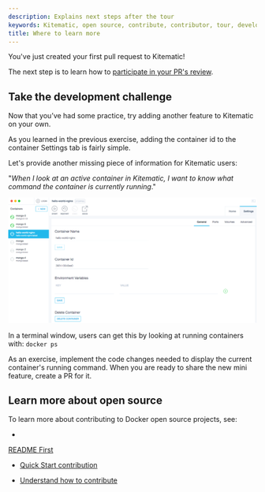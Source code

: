 ```yaml
---
description: Explains next steps after the tour
keywords: Kitematic, open source, contribute, contributor, tour, development, contribute
title: Where to learn more
---
```


You've just created your first pull request to Kitematic!

The next
step is to learn how to <a href="/opensource/workflow/review-pr/" target="_blank">participate in your PR's
review</a>.

## Take the development challenge

Now that you’ve had some practice, try adding another feature to Kitematic on your own.

As you learned in the previous exercise, adding the container id to the container Settings tab is fairly simple.

Let's provide another missing piece of information for Kitematic users:

"_When I look at an active container in Kitematic, I want to know what command the container is currently running_."

![An active container in Kitematic](images/kitematic_gui_container_id.png)

In a terminal window, users can get this by looking at running containers with: `docker ps`

As an exercise, implement the code changes needed to display the current container's running command. When you are ready to share the new mini feature, create a PR for it.

## Learn more about open source
To learn more about contributing to Docker open source projects, see:

* <a href="/opensource/project/who-written-for/" target="_blank">
 README First</a>

* <a href="/opensource/code/" target="_blank"> Quick Start contribution </a>

* <a href="/opensource/workflow/make-a-contribution/" target="_blank"> Understand how to contribute </a>